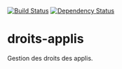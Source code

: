 [![Build Status](https://travis-ci.org/DSI-Ville-Noumea/droits-applis.svg?branch=master)](https://travis-ci.org/DSI-Ville-Noumea/droits-applis)
[![Dependency Status](https://www.versioneye.com/user/projects/57ac0144cb5df2003d64345d/badge.svg?style=flat-square)](https://www.versioneye.com/user/projects/57ac0144cb5df2003d64345d)

# droits-applis

Gestion des droits des applis.
